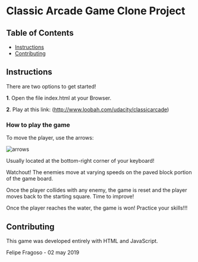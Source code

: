 # Classic Arcade Game Clone Project

## Table of Contents

- [Instructions](#instructions)
- [Contributing](#contributing)

## Instructions

There are two options to get started!

**1**. Open the file index.html at your Browser.

**2**. Play at this link: (http://www.loobah.com/udacity/classicarcade) 


### How to play the game

To move the player, use the arrows:

![arrows](http://www.loobah.com/udacity/classicarcade/images/arrows.png)

Usually located at the bottom-right corner of your keyboard!

Watchout!
The enemies move at varying speeds on the paved block portion of the game board.

Once the player collides with any enemy, the game is reset and the player moves back to the starting square. Time to improve!

Once the player reaches the water, the game is won!
Practice your skills!!! 


## Contributing

This game was developed entirely with HTML and JavaScript.

Felipe Fragoso - 02 may 2019

